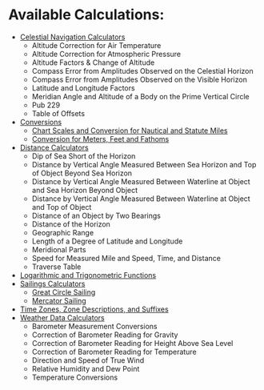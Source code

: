 # Available Calculations:
* [Celestial Navigation Calculators](/celestial_navigation/)
  * Altitude Correction for Air Temperature
  * Altitude Correction for Atmospheric Pressure
  * Altitude Factors & Change of Altitude
  * Compass Error from Amplitudes Observed on the Celestial Horizon
  * Compass Error from Amplitudes Observed on the Visible Horizon
  * Latitude and Longitude Factors
  * Meridian Angle and Altitude of a Body on the Prime Vertical Circle
  * Pub 229
  * Table of Offsets
* [Conversions](/conversions/)
  * [Chart Scales and Conversion for Nautical and Statute Miles](/conversions/#chart-scales-and-conversion-for-nautical-and-statute-miles)
  * [Conversion for Meters, Feet and Fathoms](/conversions/#conversion-for-meters-feet-and-fathoms)
* [Distance Calculators](/distance/)
  * Dip of Sea Short of the Horizon
  * Distance by Vertical Angle Measured Between Sea Horizon and Top of Object Beyond Sea Horizon
  * Distance by Vertical Angle Measured Between Waterline at Object and Sea Horizon Beyond Object
  * Distance by Vertical Angle Measured Between Waterline at Object and Top of Object
  * Distance of an Object by Two Bearings
  * Distance of the Horizon
  * Geographic Range
  * Length of a Degree of Latitude and Longitude
  * Meridional Parts
  * Speed for Measured Mile and Speed, Time, and Distance
  * Traverse Table
* [Logarithmic and Trigonometric Functions](/log_and_trig/)
* [Sailings Calculators](/sailings/)
  * [Great Circle Sailing](/sailings/#great-circle-sailing)
  * [Mercator Sailing](/sailings/#mercator-sailing)
* [Time Zones, Zone Descriptions, and Suffixes](/time_zones/)
* [Weather Data Calculators](/weather_data/)
  * Barometer Measurement Conversions
  * Correction of Barometer Reading for Gravity
  * Correction of Barometer Reading for Height Above Sea Level
  * Correction of Barometer Reading for Temperature
  * Direction and Speed of True Wind
  * Relative Humidity and Dew Point
  * Temperature Conversions
